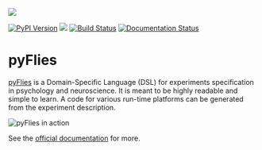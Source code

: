 ![](https://raw.githubusercontent.com/pyflies/pyflies/main/art/pyflies-logo.png)

[![PyPI Version](https://img.shields.io/pypi/v/pyflies.svg)](https://pypi.python.org/pypi/pyflies)
![](https://img.shields.io/pypi/l/pyflies.svg)
[![Build Status](https://dev.azure.com/pyflies/pyflies/_apis/build/status/pyflies.pyflies?branchName=main)](https://dev.azure.com/pyflies/pyflies/_build/latest?definitionId=1&branchName=main)
[![Documentation Status](https://img.shields.io/badge/docs-latest-green.svg)](http://pyflies.github.io/pyflies/latest/)

# pyFlies

[pyFlies](http://igordejanovic.github.io/pyFlies/) is a Domain-Specific Language
(DSL) for experiments specification in psychology and neuroscience. It is meant
to be highly readable and simple to learn. A code for various run-time platforms
can be generated from the experiment description.

![pyFlies in action](https://raw.githubusercontent.com/pyflies/pyflies/main/docs/images/pyFliesGUI.png)

See the [official documentation](https://pyflies.github.io/pyflies/) for more.


